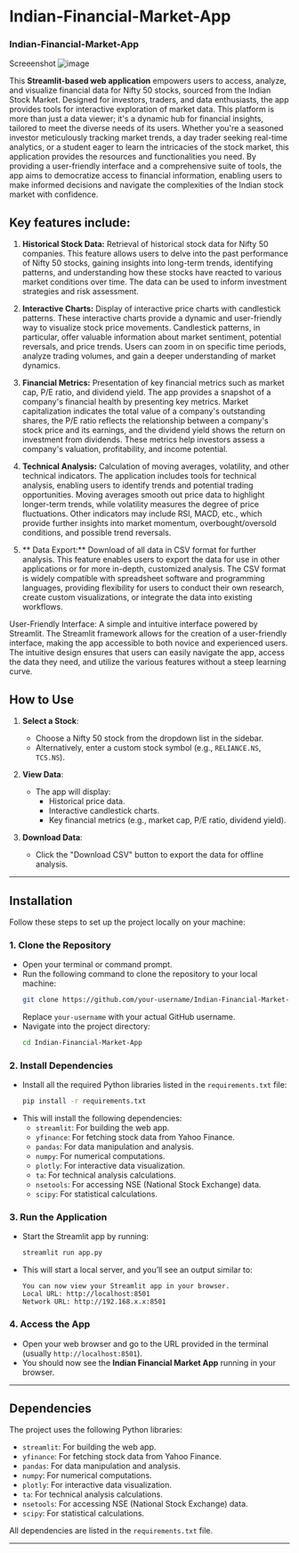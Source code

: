 # Indian-Financial-Market-App

### Indian-Financial-Market-App


Screeenshot
![image](https://github.com/user-attachments/assets/ed59cc71-9399-4b2c-8be8-467f31db1a89)


This **Streamlit-based web application**  empowers users to access, analyze, and visualize financial data for Nifty 50 stocks, sourced from the Indian Stock Market. Designed for investors, traders, and data enthusiasts, the app provides tools for interactive exploration of market data. This platform is more than just a data viewer; it's a dynamic hub for financial insights, tailored to meet the diverse needs of its users. Whether you're a seasoned investor meticulously tracking market trends, a day trader seeking real-time analytics, or a student eager to learn the intricacies of the stock market, this application provides the resources and functionalities you need. By providing a user-friendly interface and a comprehensive suite of tools, the app aims to democratize access to financial information, enabling users to make informed decisions and navigate the complexities of the Indian stock market with confidence.

## **Key features include**:

1. **Historical Stock Data:** Retrieval of historical stock data for Nifty 50 companies. This feature allows users to delve into the past performance of Nifty 50 stocks, gaining insights into long-term trends, identifying patterns, and understanding how these stocks have reacted to various market conditions over time. The data can be used to inform investment strategies and risk assessment.

2. **Interactive Charts:** Display of interactive price charts with candlestick patterns. These interactive charts provide a dynamic and user-friendly way to visualize stock price movements. Candlestick patterns, in particular, offer valuable information about market sentiment, potential reversals, and price trends. Users can zoom in on specific time periods, analyze trading volumes, and gain a deeper understanding of market dynamics.

3. **Financial Metrics:** Presentation of key financial metrics such as market cap, P/E ratio, and dividend yield. The app provides a snapshot of a company's financial health by presenting key metrics. Market capitalization indicates the total value of a company's outstanding shares, the P/E ratio reflects the relationship between a company's stock price and its earnings, and the dividend yield shows the return on investment from dividends. These metrics help investors assess a company's valuation, profitability, and income potential.

4. **Technical Analysis:** Calculation of moving averages, volatility, and other technical indicators. The application includes tools for technical analysis, enabling users to identify trends and potential trading opportunities. Moving averages smooth out price data to highlight longer-term trends, while volatility measures the degree of price fluctuations. Other indicators may include RSI, MACD, etc., which provide further insights into market momentum, overbought/oversold conditions, and possible trend reversals.

5. ** Data Export:** Download of all data in CSV format for further analysis. This feature enables users to export the data for use in other applications or for more in-depth, customized analysis. The CSV format is widely compatible with spreadsheet software and programming languages, providing flexibility for users to conduct their own research, create custom visualizations, or integrate the data into existing workflows.

User-Friendly Interface: A simple and intuitive interface powered by Streamlit. The Streamlit framework allows for the creation of a user-friendly interface, making the app accessible to both novice and experienced users. The intuitive design ensures that users can easily navigate the app, access the data they need, and utilize the various features without a steep learning curve.


## **How to Use**
1. **Select a Stock**:
   - Choose a Nifty 50 stock from the dropdown list in the sidebar.
   - Alternatively, enter a custom stock symbol (e.g., `RELIANCE.NS`, `TCS.NS`).

2. **View Data**:
   - The app will display:
     - Historical price data.
     - Interactive candlestick charts.
     - Key financial metrics (e.g., market cap, P/E ratio, dividend yield).

3. **Download Data**:
   - Click the "Download CSV" button to export the data for offline analysis.

---

## **Installation**
Follow these steps to set up the project locally on your machine:

### 1. **Clone the Repository**
   - Open your terminal or command prompt.
   - Run the following command to clone the repository to your local machine:
     ```bash
     git clone https://github.com/your-username/Indian-Financial-Market-App.git
     ```
     Replace `your-username` with your actual GitHub username.
   - Navigate into the project directory:
     ```bash
     cd Indian-Financial-Market-App
     ```

### 2. **Install Dependencies**
   - Install all the required Python libraries listed in the `requirements.txt` file:
     ```bash
     pip install -r requirements.txt
     ```
   - This will install the following dependencies:
     - `streamlit`: For building the web app.
     - `yfinance`: For fetching stock data from Yahoo Finance.
     - `pandas`: For data manipulation and analysis.
     - `numpy`: For numerical computations.
     - `plotly`: For interactive data visualization.
     - `ta`: For technical analysis calculations.
     - `nsetools`: For accessing NSE (National Stock Exchange) data.
     - `scipy`: For statistical calculations.

### 3. **Run the Application**
   - Start the Streamlit app by running:
     ```bash
     streamlit run app.py
     ```
   - This will start a local server, and you’ll see an output similar to:
     ```
     You can now view your Streamlit app in your browser.
     Local URL: http://localhost:8501
     Network URL: http://192.168.x.x:8501
     ```

### 4. **Access the App**
   - Open your web browser and go to the URL provided in the terminal (usually `http://localhost:8501`).
   - You should now see the **Indian Financial Market App** running in your browser.

---

## **Dependencies**
The project uses the following Python libraries:
- `streamlit`: For building the web app.
- `yfinance`: For fetching stock data from Yahoo Finance.
- `pandas`: For data manipulation and analysis.
- `numpy`: For numerical computations.
- `plotly`: For interactive data visualization.
- `ta`: For technical analysis calculations.
- `nsetools`: For accessing NSE (National Stock Exchange) data.
- `scipy`: For statistical calculations.

All dependencies are listed in the `requirements.txt` file.

---




